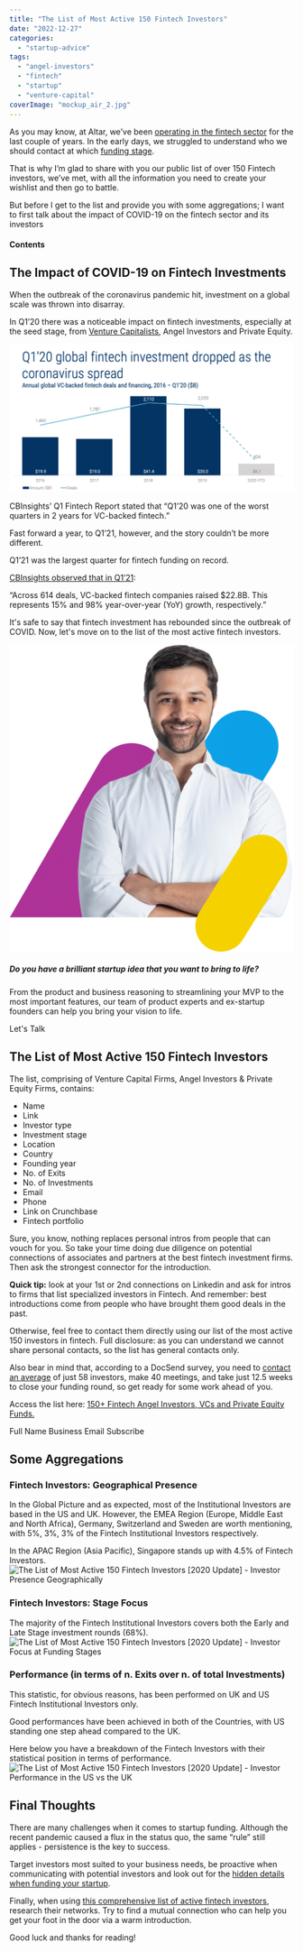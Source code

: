 ```yaml
---
title: "The List of Most Active 150 Fintech Investors"
date: "2022-12-27"
categories:
  - "startup-advice"
tags:
  - "angel-investors"
  - "fintech"
  - "startup"
  - "venture-capital"
coverImage: "mockup_air_2.jpg"
---
```


As you may know, at Altar, we’ve been [operating in the fintech sector](https://altar.io/work/) for the last couple of years. In the early days, we struggled to understand who we should contact at which [funding stage](https://altar.io/startup-series-funding-everything-you-need-to-know/).

That is why I’m glad to share with you our public list of over 150 Fintech investors, we’ve met, with all the information you need to create your wishlist and then go to battle.

But before I get to the list and provide you with some aggregations; I want to first talk about the impact of COVID-19 on the fintech sector and its investors

#### Contents

## The Impact of COVID-19 on Fintech Investments

When the outbreak of the coronavirus pandemic hit, investment on a global scale was thrown into disarray.

In Q1’20 there was a noticeable impact on fintech investments, especially at the seed stage, from [Venture Capitalists](https://www.valuer.ai/blog/100-top-venture-capitalists-in-the-usa), Angel Investors and Private Equity.

![The List of Most Active 150 Fintech Investors - Q1 Fintech Investment Drops](images/0pdc3QoGM2xPL7lNK-1024x533.png)

CBInsights’ Q1 Fintech Report stated that “Q1’20 was one of the worst quarters in 2 years for VC-backed fintech.”

Fast forward a year, to Q1’21, however, and the story couldn’t be more different.

Q1’21 was the largest quarter for fintech funding on record.

[CBInsights observed that in Q1’21](https://www.cbinsights.com/research/report/fintech-trends-q1-2021/):

“Across 614 deals, VC-backed fintech companies raised $22.8B. This represents 15% and 98% year-over-year (YoY) growth, respectively.”

It's safe to say that fintech investment has rebounded since the outbreak of COVID. Now, let's move on to the list of the most active fintech investors.

![Daniel, CEO of Altar, Product and Software development company specialising in building MVPs, full custom software development projects & creating UX/UI that is both functional and beautiful](images/cta-colors-daniel-arms-crossed.png)

##### Do you have a brilliant startup idea that you want to bring to life?

From the product and business reasoning to streamlining your MVP to the most important features, our team of product experts and ex-startup founders can help you bring your vision to life.

Let's Talk

## The List of Most Active 150 Fintech Investors

The list, comprising of Venture Capital Firms, Angel Investors & Private Equity Firms, contains:

- Name
- Link
- Investor type
- Investment stage
- Location
- Country
- Founding year
- No. of Exits
- No. of Investments
- Email
- Phone
- Link on Crunchbase
- Fintech portfolio

Sure, you know, nothing replaces personal intros from people that can vouch for you. So take your time doing due diligence on potential connections of associates and partners at the best fintech investment firms. Then ask the strongest connector for the introduction.

**Quick tip:** look at your 1st or 2nd connections on Linkedin and ask for intros to firms that list specialized investors in Fintech. And remember: best introductions come from people who have brought them good deals in the past.

Otherwise, feel free to contact them directly using our list of the most active 150 investors in fintech. Full disclosure: as you can understand we cannot share personal contacts, so the list has general contacts only.

Also bear in mind that, according to a DocSend survey, you need to [contact an average](https://www.forbes.com/sites/alejandrocremades/2018/08/05/top-50-angel-investors-based-on-investment-volume-and-successful-exits/#182d85ef7748) of just 58 investors, make 40 meetings, and take just 12.5 weeks to close your funding round, so get ready for some work ahead of you.

Access the list here: [150+ Fintech Angel Investors, VCs and Private Equity Funds.](https://docs.google.com/spreadsheets/d/1L5uGl0-tVc2tSPF98L6bmpfx7NzGf8XTTcfsuo79qew/edit#gid=0)

Full Name Business Email Subscribe

## Some Aggregations

### **Fintech Investors: Geographical Presence**

In the Global Picture and as expected, most of the Institutional Investors are based in the US and UK. However, the EMEA Region (Europe, Middle East and North Africa), Germany, Switzerland and Sweden are worth mentioning, with 5%, 3%, 3% of the Fintech Institutional Investors respectively.

In the APAC Region (Asia Pacific), Singapore stands up with 4.5% of Fintech Investors.![The List of Most Active 150 Fintech Investors [2020 Update] - Investor Presence Geographically](https://cdn-images-1.medium.com/max/1440/0*7tT9MYuYyfK6Cn59)

### Fintech Investors: Stage Focus

The majority of the Fintech Institutional Investors covers both the Early and Late Stage investment rounds (68%).![The List of Most Active 150 Fintech Investors [2020 Update] - Investor Focus at Funding Stages](https://cdn-images-1.medium.com/max/1440/0*o-2rwPBAqnvmb9RT)

### Performance (in terms of n. Exits over n. of total Investments)

This statistic, for obvious reasons, has been performed on UK and US Fintech Institutional Investors only.

Good performances have been achieved in both of the Countries, with US standing one step ahead compared to the UK.

Here below you have a breakdown of the Fintech Investors with their statistical position in terms of performance.![The List of Most Active 150 Fintech Investors [2020 Update] - Investor Performance in the US vs the UK](https://cdn-images-1.medium.com/max/1440/0*r0zbL4sfxwsZXssd)

## Final Thoughts

There are many challenges when it comes to startup funding. Although the recent pandemic caused a flux in the status quo, the same “rule” still applies - persistence is the key to success.

Target investors most suited to your business needs, be proactive when communicating with potential investors and look out for the [hidden details when funding your startup](https://altar.io/expert-interview-funding-your-startup/).

Finally, when using [this comprehensive list of active fintech investors](https://altar57146.activehosted.com/f/3), research their networks. Try to find a mutual connection who can help you get your foot in the door via a warm introduction.

Good luck and thanks for reading!
